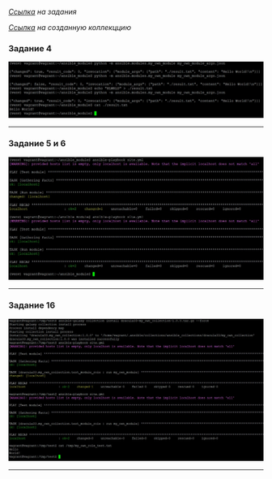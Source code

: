 _[Ссылка](https://github.com/netology-code/mnt-homeworks/tree/MNT-13/08-ansible-06-module) на задания_

_[Ссылка](https://github.com/Dracula33/my_own_collection/tree/master/dracula33/my_own_collection) на созданную коллекццию_

### Задание 4

![1](./attachment/1.jpg)

---

### Задание 5 и 6

![2](./attachment/2.jpg)

---

### Задание 16

![3](./attachment/3.jpg)

---